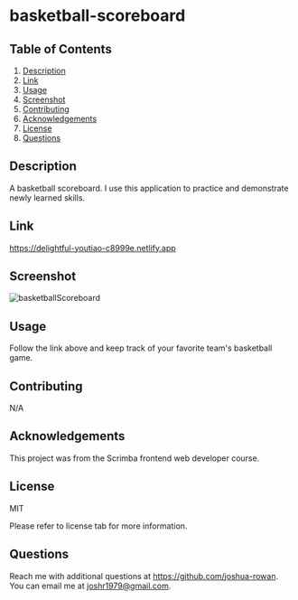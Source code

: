 # basketball-scoreboard
## Table of Contents
1. [Description](#Description)
2. [Link](#Link)
3. [Usage](#Usage)
4. [Screenshot](#Screenshot)
4. [Contributing](#Contributing)
5. [Acknowledgements](#Acknowledgements)
6. [License](#License)
7. [Questions](#Questions)

## Description

A basketball scoreboard. I use this application to practice and demonstrate newly learned skills.

## Link
https://delightful-youtiao-c8999e.netlify.app 

## Screenshot
![basketballScoreboard](https://github.com/joshua-rowan/basketball-scoreboard/assets/127271690/4500a0c3-b4f1-4725-b821-5874c5ea4990)


## Usage

Follow the link above and keep track of your favorite team's basketball game. 

## Contributing

N/A


## Acknowledgements

This project was from the Scrimba frontend web developer course.  

## License
MIT

Please refer to license tab for more information.

## Questions

Reach me with additional questions at <https://github.com/joshua-rowan>. 
You can email me at <joshr1979@gmail.com>.
